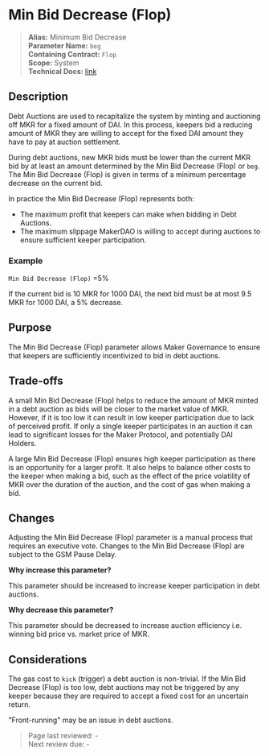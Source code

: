 
# Min Bid Decrease (Flop)

>**Alias:** Minimum Bid Decrease  
>**Parameter Name:** `beg`  
>**Containing Contract:** `Flop`  
>**Scope:** System  
>**Technical Docs:** [link](https://docs.makerdao.com/smart-contract-modules/system-stabilizer-module/flop-detailed-documentation)  

## Description
Debt Auctions are used to recapitalize the system by minting and auctioning off MKR for a fixed amount of DAI. In this process, keepers bid a reducing amount of MKR they are willing to accept for the fixed DAI amount they have to pay at auction settlement. 

During debt auctions, new MKR bids must be lower than the current MKR bid by at least an amount determined by the Min Bid Decrease (Flop) or `beg`. The Min Bid Decrease (Flop) is given in terms of a minimum percentage decrease on the current bid.

In practice the Min Bid Decrease (Flop) represents both:
* The maximum profit that keepers can make when bidding in Debt Auctions. 
* The maximum slippage MakerDAO is willing to accept during auctions to ensure sufficient keeper participation. 

### Example

`Min Bid Decrease (Flop)` =5% 

If the current bid is 10 MKR for 1000 DAI, the next bid must be at most 9.5 MKR for 1000 DAI, a 5% decrease.

## Purpose
The Min Bid Decrease (Flop) parameter allows Maker Governance to ensure that keepers are sufficiently incentivized to bid in debt auctions.

## Trade-offs

A small Min Bid Decrease (Flop) helps to reduce the amount of MKR minted in a debt auction as bids will be closer to the market value of MKR. However, if it is too low it can result in low keeper participation due to lack of perceived profit. If only a single keeper participates in an auction it can lead to significant losses for the Maker Protocol, and potentially DAI Holders.

A large Min Bid Decrease (Flop) ensures high keeper participation as there is an opportunity for a larger profit. It also helps to balance other costs to the keeper when making a bid, such as the effect of the price volatility of MKR over the duration of the auction, and the cost of gas when making a bid.

## Changes
Adjusting the Min Bid Decrease (Flop) parameter is a manual process that requires an executive vote. Changes to the Min Bid Decrease (Flop) are subject to the GSM Pause Delay.

**Why increase this parameter?**

This parameter should be increased to increase keeper participation in debt auctions.

**Why decrease this parameter?**

This parameter should be decreased to increase auction efficiency i.e. winning bid price vs. market price of MKR.

## Considerations
The gas cost to `kick` (trigger) a debt auction is non-trivial. If the Min Bid Decrease (Flop) is too low, debt auctions may not be triggered by any keeper because they are required to accept a fixed cost for an uncertain return.

"Front-running" may be an issue in debt auctions.

>Page last reviewed: -  
>Next review due: -  

